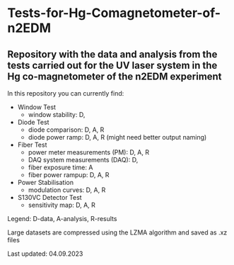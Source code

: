 # Tests-for-Hg-Comagnetometer-of-n2EDM
## Repository with the data and analysis from the tests carried out for the UV laser system in the Hg co-magnetometer of the n2EDM experiment

In this repository you can currently find:
- Window Test
  - window stability: D, 
- Diode Test
  - diode comparison: D, A, R
  - diode power ramp: D, A, R (might need better output naming)
- Fiber Test
  - power meter measurements (PM): D, A, R
  - DAQ system measurements (DAQ): D,
  - fiber exposure time: A
  - fiber power rampup: D, A, R
- Power Stabilisation
  - modulation curves: D, A, R
- S130VC Detector Test
  - sensitivity map: D, A, R

Legend: D-data, A-analysis, R-results

Large datasets are compressed using the LZMA algorithm and saved as .xz files

Last updated: 04.09.2023
